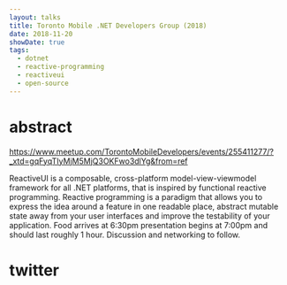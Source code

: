 ```yaml
---
layout: talks
title: Toronto Mobile .NET Developers Group (2018)
date: 2018-11-20
showDate: true
tags: 
  - dotnet
  - reactive-programming
  - reactiveui
  - open-source
---
```


<!-- tweet 1065028461905891329 -->

# abstract

https://www.meetup.com/TorontoMobileDevelopers/events/255411277/?_xtd=gqFyqTIyMjM5MjQ3OKFwo3dlYg&from=ref

ReactiveUI is a composable, cross-platform model-view-viewmodel framework for all .NET platforms, that is inspired by functional reactive programming. Reactive programming is a paradigm that allows you to express the idea around a feature in one readable place, abstract mutable state away from your user interfaces and improve the testability of your application. Food arrives at 6:30pm presentation begins at 7:00pm and should last roughly 1 hour. Discussion and networking to follow.

# twitter

<!-- tweet 1065258059151290369 -->
